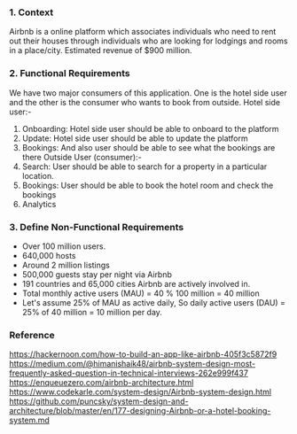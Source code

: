 ### 1. Context
Airbnb is a online platform which associates individuals who need to rent out their houses through individuals who are looking for lodgings and rooms in a place/city.
Estimated revenue of $900 million.

### 2. Functional Requirements
We have two major consumers of this application. One is the hotel side user and the other is the consumer who wants to book from outside.
Hotel side user:-
1. Onboarding: Hotel side user should be able to onboard to the platform
2. Update: Hotel side user should be able to update the platform
3. Bookings: And also user should be able to see what the bookings are there
Outside User (consumer):-
1. Search: User should be able to search for a property in a particular location.
2. Bookings: User should be able to book the hotel room and check the bookings
3. Analytics

### 3. Define Non-Functional Requirements 
- Over 100 million users.
- 640,000 hosts
- Around 2 million listings
- 500,000 guests stay per night via Airbnb
- 191 countries and 65,000 cities Airbnb are actively involved in.
- Total monthly active users  (MAU) = 40 % 100 million = 40 million
- Let's assume 25% of MAU as active daily, So daily active users (DAU) = 25% of 40 million = 10 million per day.


### Reference
https://hackernoon.com/how-to-build-an-app-like-airbnb-405f3c5872f9
https://medium.com/@himanishaik48/airbnb-system-design-most-frequently-asked-question-in-technical-interviews-262e999f437
https://enqueuezero.com/airbnb-architecture.html
https://www.codekarle.com/system-design/Airbnb-system-design.html
https://github.com/puncsky/system-design-and-architecture/blob/master/en/177-designing-Airbnb-or-a-hotel-booking-system.md






